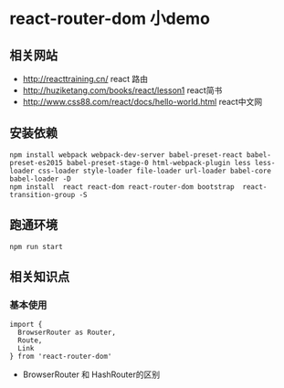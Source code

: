 # react-router-dom 小demo
## 相关网站
- http://reacttraining.cn/ react 路由
- http://huziketang.com/books/react/lesson1 react简书
- http://www.css88.com/react/docs/hello-world.html  react中文网

## 安装依赖
```
npm install webpack webpack-dev-server babel-preset-react babel-preset-es2015 babel-preset-stage-0 html-webpack-plugin less less-loader css-loader style-loader file-loader url-loader babel-core babel-loader -D
npm install  react react-dom react-router-dom bootstrap  react-transition-group -S

```
## 跑通环境
```
npm run start
```

## 相关知识点
### 基本使用
```
import {
  BrowserRouter as Router,
  Route,
  Link
} from 'react-router-dom'
```
- BrowserRouter 和 HashRouter的区别
